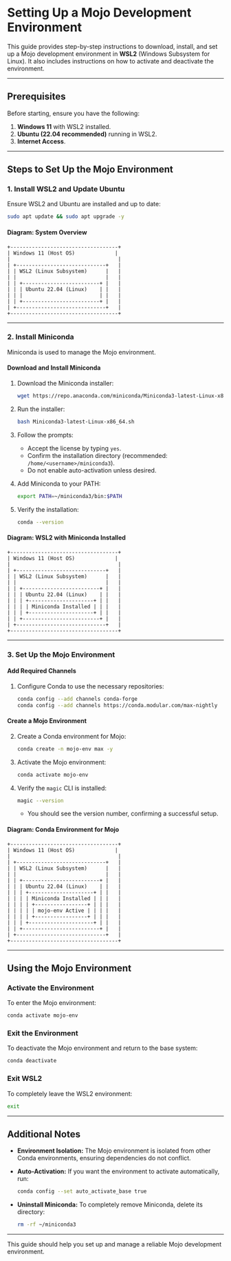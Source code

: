 # Setting Up a Mojo Development Environment

This guide provides step-by-step instructions to download, install, and set up a Mojo development environment in **WSL2** (Windows Subsystem for Linux). It also includes instructions on how to activate and deactivate the environment.

---

## **Prerequisites**

Before starting, ensure you have the following:

1. **Windows 11** with WSL2 installed.
2. **Ubuntu (22.04 recommended)** running in WSL2.
3. **Internet Access**.

---

## **Steps to Set Up the Mojo Environment**

### **1. Install WSL2 and Update Ubuntu**

Ensure WSL2 and Ubuntu are installed and up to date:

```bash
sudo apt update && sudo apt upgrade -y
```

#### **Diagram: System Overview**

```plaintext
+-----------------------------------+
| Windows 11 (Host OS)             |
|                                   |
| +-----------------------------+   |
| | WSL2 (Linux Subsystem)      |   |
| |                             |   |
| | +-------------------------+ |   |
| | | Ubuntu 22.04 (Linux)    | |   |
| | |                         | |   |
| | +-------------------------+ |   |
| +-----------------------------+   |
+-----------------------------------+
```

---

### **2. Install Miniconda**

Miniconda is used to manage the Mojo environment.

#### **Download and Install Miniconda**

1. Download the Miniconda installer:

   ```bash
   wget https://repo.anaconda.com/miniconda/Miniconda3-latest-Linux-x86_64.sh
   ```

2. Run the installer:

   ```bash
   bash Miniconda3-latest-Linux-x86_64.sh
   ```

3. Follow the prompts:

   - Accept the license by typing `yes`.
   - Confirm the installation directory (recommended: `/home/<username>/miniconda3`).
   - Do not enable auto-activation unless desired.

4. Add Miniconda to your PATH:

   ```bash
   export PATH=~/miniconda3/bin:$PATH
   ```

5. Verify the installation:

   ```bash
   conda --version
   ```

#### **Diagram: WSL2 with Miniconda Installed**

```plaintext
+-----------------------------------+
| Windows 11 (Host OS)             |
|                                   |
| +-----------------------------+   |
| | WSL2 (Linux Subsystem)      |   |
| |                             |   |
| | +-------------------------+ |   |
| | | Ubuntu 22.04 (Linux)    | |   |
| | | +---------------------+ | |   |
| | | | Miniconda Installed | | |   |
| | | +---------------------+ | |   |
| | +-------------------------+ |   |
| +-----------------------------+   |
+-----------------------------------+
```

---

### **3. Set Up the Mojo Environment**

#### **Add Required Channels**

1. Configure Conda to use the necessary repositories:
   ```bash
   conda config --add channels conda-forge
   conda config --add channels https://conda.modular.com/max-nightly
   ```

#### **Create a Mojo Environment**

2. Create a Conda environment for Mojo:

   ```bash
   conda create -n mojo-env max -y
   ```

3. Activate the Mojo environment:

   ```bash
   conda activate mojo-env
   ```

4. Verify the `magic` CLI is installed:

   ```bash
   magic --version
   ```

   - You should see the version number, confirming a successful setup.

#### **Diagram: Conda Environment for Mojo**

```plaintext
+-----------------------------------+
| Windows 11 (Host OS)             |
|                                   |
| +-----------------------------+   |
| | WSL2 (Linux Subsystem)      |   |
| |                             |   |
| | +-------------------------+ |   |
| | | Ubuntu 22.04 (Linux)    | |   |
| | | +---------------------+ | |   |
| | | | Miniconda Installed | | |   |
| | | | +-----------------+ | | |   |
| | | | | mojo-env Active | | | |   |
| | | | +-----------------+ | | |   |
| | | +---------------------+ | |   |
| | +-------------------------+ |   |
| +-----------------------------+   |
+-----------------------------------+
```

---

## **Using the Mojo Environment**

### **Activate the Environment**

To enter the Mojo environment:

```bash
conda activate mojo-env
```

### **Exit the Environment**

To deactivate the Mojo environment and return to the base system:

```bash
conda deactivate
```

### **Exit WSL2**

To completely leave the WSL2 environment:

```bash
exit
```

---

## **Additional Notes**

- **Environment Isolation:** The Mojo environment is isolated from other Conda environments, ensuring dependencies do not conflict.

- **Auto-Activation:** If you want the environment to activate automatically, run:

  ```bash
  conda config --set auto_activate_base true
  ```

- **Uninstall Miniconda:** To completely remove Miniconda, delete its directory:

  ```bash
  rm -rf ~/miniconda3
  ```

---

This guide should help you set up and manage a reliable Mojo development environment.

